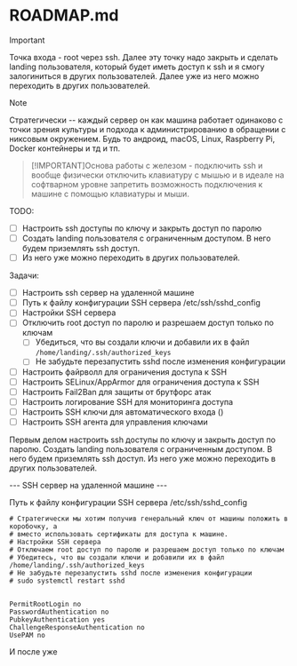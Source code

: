 # ROADMAP.md

> [!IMPORTANT] 
> Точка входа - root через ssh. Далее эту точку надо закрыть и сделать landing пользователя, который будет иметь доступ к ssh и я смогу залогиниться в других пользователей.
> Далее уже из него можно переходить в других пользователей.

> [!NOTE] 
> Стратегически -- каждый сервер он как машина работает одинаково с точки зрения культуры и подхода к администрированию в обращении с никсовым окружением. Будь то андроид, macOS, Linux, Raspberry Pi, Docker контейнеры и тд и тп.

> [!IMPORTANT]Основа работы с железом - подключить ssh и вообще физически  отключить клавиатуру с мышью и в идеале на софтварном уровне запретить возможность подключения к машине с помощью клавиатуры и мыши.

TODO:
- [ ] Настроить ssh доступы по ключу и закрыть доступ по паролю
- [ ] Создать landing пользователя с ограниченным доступом. В него будем приземлять ssh доступ.
- [ ] Из него уже можно переходить в других пользователей.

Задачи:
- [ ] Настроить ssh сервер на удаленной машине
- [ ] Путь к файлу конфигурации SSH сервера /etc/ssh/sshd_config
- [ ] Настройки SSH сервера
-   [ ] Отключить root доступ по паролю и разрешаем доступ только по ключам
    - [ ] Убедиться, что вы создали ключи и добавили их в файл `/home/landing/.ssh/authorized_keys`
    - [ ] Не забудьте перезапустить sshd после изменения конфигурации
- [ ] Настроить файрволл для ограничения доступа к SSH  
- [ ] Настроить SELinux/AppArmor для ограничения доступа к SSH
- [ ] Настроить Fail2Ban для защиты от брутфорс атак    
- [ ] Настроить логирование SSH для мониторинга доступа
- [ ] Настроить SSH ключи для автоматического входа ()
- [ ] Настроить SSH агента для управления ключами

Первым делом настроить ssh доступы по ключу и закрыть доступ по паролю.
Создать landing пользователя с ограниченным доступом. В него будем приземлять ssh доступ.
Из него уже можно переходить в других пользователей.

--- SSH сервер на удаленной машине ---

Путь к файлу конфигурации SSH сервера /etc/ssh/sshd_config
```shell
# Стратегически мы хотим получив генеральный ключ от машины положить в коробочку, а
# вместо использовать сертификаты для доступа к машине.
# Настройки SSH сервера
# Отключаем root доступ по паролю и разрешаем доступ только по ключам
# Убедитесь, что вы создали ключи и добавили их в файл /home/landing/.ssh/authorized_keys
# Не забудьте перезапустить sshd после изменения конфигурации
# sudo systemctl restart sshd   


PermitRootLogin no
PasswordAuthentication no
PubkeyAuthentication yes
ChallengeResponseAuthentication no 
UsePAM no
```


И после уже 